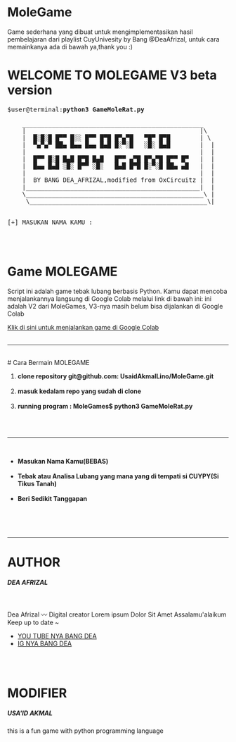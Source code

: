 # MoleGame
Game sederhana yang dibuat untuk mengimplementasikan hasil pembelajaran dari playlist CuyUnivesity by Bang @DeaAfrizal, untuk cara memainkanya ada di bawah ya,thank you :)

# WELCOME TO MOLEGAME V3 beta version

<pre>
$user@terminal:<b>python3 GameMoleRat.py</b>

    _________________________________________________
    |                                               |\ 
    |  █░█░█ █▀▀ █░░ █▀▀ █▀█ █▀▄▀█   ▀█▀ █▀█        | \ 
    |  ▀▄▀▄▀ ██▄ █▄▄ █▄▄ █▄█ █░▀░█   ░█░ █▄█        |  |
    |                                               |  |  
    |  █▀▀ █░█ █▄█ █▀█ █▄█   █▀▀ ▄▀█ █▀▄▀█ █▀▀ █▀   |  |
    |  █▄▄ █▄█ ░█░ █▀▀ ░█░   █▄█ █▀█ █░▀░█ ██▄ ▄█   |  |
    |                                               |  |
    |  BY BANG DEA_AFRIZAL,modified from OxCircuitz |  |
    |_______________________________________________|  |
    \________________________________________________\ |
     \________________________________________________\|
    
      
[+] MASUKAN NAMA KAMU :
</pre>
<br>
<br>

# Game MOLEGAME
Script ini adalah game tebak lubang berbasis Python. Kamu dapat mencoba menjalankannya langsung di Google Colab melalui link di bawah ini: ini adalah V2 dari MoleGames, V3-nya masih belum bisa dijalankan di Google Colab

[Klik di sini untuk menjalankan game di Google Colab](https://colab.research.google.com/github/UsaidAkmalLino/MoleGame/blob/main/GameMoleRat.ipynb)
<br>
<br>
<hr>
<br>
# Cara Bermain MOLEGAME
<br>
<ol>
    <li><b>clone repository git@github.com: UsaidAkmalLino/MoleGame.git</b></li><br>
    <li><b>masuk kedalam repo yang sudah di clone</b></li><br>
    <li><b>running program : MoleGames$ python3 GameMoleRat.py</b></li><br>
</ol>
<br>
<hr>
<br>
<ul>
    <li><b>Masukan Nama Kamu(BEBAS)</b></li><br>
    <li><b>Tebak atau Analisa Lubang yang mana yang di tempati si CUYPY(Si Tikus Tanah)</b></li><br>
    <li><b>Beri Sedikit Tanggapan</b></li><br>
</ul>
<br>
<br>

<hr>

# AUTHOR
<h5>DEA AFRIZAL</h5><br>
<p>Dea Afrizal 〰️
Digital creator
Lorem ipsum
Dolor Sit Amet
Assalamu'alaikum
Keep up to date
~
</p>
<ul>
<li><a href="https://l.instagram.com/?u=https%3A%2F%2Fyoutube.com%2F%40deaafrizal&e=AT26_ql8YQd9zSuLx1J2jg86NOj63oleN60UqwkwungVjLYqaypcCcGdoq54RZDC90j6wbz0PT98u3cOCVseVDcJfTDxrORW">YOU TUBE NYA BANG DEA</a></li>
<li><a href="https://www.instagram.com/dea.afrizal/">IG NYA BANG DEA</a></li>
</ul>
<br>
<br>

# MODIFIER
<h5>USA'ID AKMAL</h5>
<p>this is a fun game with python programming language</p>




